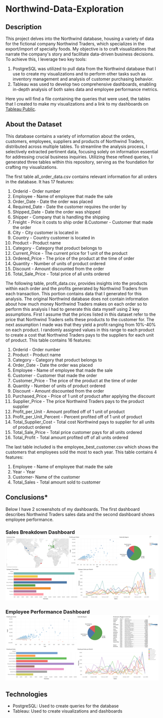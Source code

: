 # Northwind-Data-Exploration
## Description

This project delves into the Northwind database, housing a variety of data for the fictional company Northwind Traders, which specializes in the export/import of specialty foods. My objective is to craft visualizations that narrate the company's story and facilitate data-driven business decisions. To achieve this, I leverage two key tools:
1. PostgreSQL was utilized to pull data from the Northwind database that I use to create my visualizations and to perform other tasks such as inventory management and analysis of customer purchasing behavior.
2. Tableau was used to develop two comprehensive dashboards, enabling in-depth analysis of both sales data and employee performance metrics.

Here you will find a file containing the queries that were used, the tables that I created to make my visualizations and a link to my dashboards on [Tableau Public](https://public.tableau.com/app/profile/giovanni.pecorino/viz/NorthwindDashboards/SalesBreakdown?publish=yes).

## About the Dataset

This database contains a variety of information about the orders, customers, employees, suppliers and products of Northwind Traders, distributed across multiple tables. To streamline the analysis process, I selectively extracted pertinent data, focusing solely on information essential for addressing crucial business inquiries. Utilizing these refined queries, I generated three tables within this repository, serving as the foundation for crafting my visualizations.

The first table all_order_data.csv contains relevant information for all orders in the database. It has 17 features:
1. Orderid - Order number 
2. Employee - Name of employee that made the sale
3. Order_Date - Date the order was placed
4. Required_Date - Date the customer requires the order by
5. Shipped_Date - Date the order was shipped
6. Shipper - Company that is handling the shipping
7. Freight - Price it costs to ship order
8.Customer - Customer that made the order
9. City - City customer is located in
10. Country - Country customer is located in
11. Product - Product name
12. Category - Category that product belongs to
13. Current_Price - The current price for 1 unit of the product
14. Ordered_Price - The price of the product at the time of order
15. Quantity - Number of units of product ordered 
16. Discount - Amount discounted from the order
17. Total_Sale_Price - Total price of all units ordered

The following table, profit_data.csv, provides insights into the products within each order and the profits generated by Northwind Traders from each transaction. This portion contains data that I generated for this analysis. The original Northwind database does not contain information about how much money Northwind Traders makes on each order so to perform this analysis I had to generate this data myself using 2 key assumptions. First I assume that the prices listed in this dataset refer to the price that Northwind Traders sells these products to the customer for. The next assumption I made was that they yield a profit ranging from 10%-40% on each product. I randomly assigned values in this range to each product to create a cost that Northwind Traders pays to the suppliers for each unit of product. This table contains 16 features:
1. Orderid - Order number
2. Product - Product name
3. Category - Category that product belongs to
4. Order_Date - Date the order was placed
5. Employee - Name of employee that made the sale
6. Customer - Customer that made the order
7. Customer_Price - The price of the product at the time of order
8. Quantity - Number of units of product ordered 
9. Discount - Amount discounted from the order
10. Purchased_Price -  Price of 1 unit of product after applying the discount
11. Supplier_Price - The price Northwind Traders pays to the product supplier
12. Profit_per_Unit - Amount profited off of 1 unit of product
13. Profit_per_Unit_Percent - Percent profited off of 1 unit of product
14. Total_Supplier_Cost - Total cost Northwind pays to supplier for all units of product ordered
15. Total_Sale_Price - Total price customer pays for all units ordered
16. Total_Profit - Total amount profited off of all units ordered

The last table included is the employee_best_customer.csv which shows the customers that employees sold the most to each year. This table contains 4 features:
1. Employee - Name of employee that made the sale
2. Year - Year
3. Customer- Name of the customer
4. Total_Sales - Total amount sold to customer



## Conclusions*
Below I have 2 screenshots of my dashboards. The first dashboard describes Northwind Traders sales data and the second dashboard shows employee performance.
### Sales Breakdown Dashboard ![](images/Sales%20Breakdown.png)

### Employee Performance Dashboard  ![](images/Employee%20Performance.png)

## Technologies

+ PostgreSQL: Used to create queries for the database
+ Tableau: Used to create visualizations and dashboards

